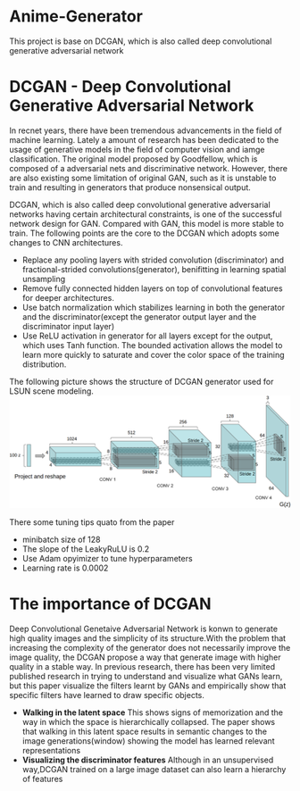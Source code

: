 # Anime-Generator
This project is base on DCGAN, which is also called deep convolutional generative adversarial network
# DCGAN - Deep Convolutional Generative Adversarial Network
  In recnet years, there have been tremendous advancements in the field of machine learning. Lately a amount of research has been dedicated to the usage of generative models in the field of computer vision and iamge classification. The original model proposed by Goodfellow, which is composed of a adversarial nets and discriminative network. However, there are also existing some limitation of original GAN, such as it is unstable to train and resulting in generators that produce nonsensical output.
  
  DCGAN, which is also called deep convolutional generative adversarial networks having certain architectural constraints, is one of the successful network design for GAN. Compared with GAN, this model is more stable to train.
The following points are the core to the DCGAN which adopts some changes to CNN architectures.
- Replace any pooling layers with strided convolution (discriminator) and fractional-strided convolutions(generator), benifitting in learning spatial unsampling
- Remove fully connected hidden layers on top of convolutional features for deeper architectures.
- Use batch normalization which stabilizes learning in both the generator and the discriminator(except the generator output layer and the discriminator input layer)
- Use ReLU activation in generator for all layers except for the output, which uses Tanh function. The bounded activation allows the model to learn more quickly to saturate and cover the color space of the training distribution.

The following picture shows the structure of DCGAN generator used for LSUN scene modeling.
![image](Image/图片.png)

There some tuning tips quato from the paper
- minibatch size of 128
- The slope of the LeakyRuLU is 0.2
- Use Adam opyimizer to tune hyperparameters
- Learning rate is 0.0002

# The importance of DCGAN
Deep Convolutional Genetaive Adversarial Network is konwn to generate high quality images and the simplicity of its structure.With the problem that increasing the complexity of the generator does not necessarily improve the image quality, the DCGAN propose a way that generate image with higher quality in a stable way. 
In previous research, there  has been very limited published research in trying to understand and visualize what GANs learn, but this paper visualize the filters learnt by GANs and empirically show that specific filters have learned to draw specific objects.
- **Walking in the latent space** This shows signs of memorization and the way in which the space is hierarchically collapsed. The paper shows that walking in this latent space results in semantic changes to the image generations(window) showing the model has learned relevant representations
- **Visualizing the discriminator features** Although in an unsupervised way,DCGAN trained on a large image dataset can also learn a hierarchy of features
